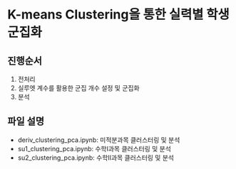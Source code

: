 # K-means Clustering을 통한 실력별 학생 군집화
## 진행순서
1. 전처리
2. 실루엣 계수를 활용한 군집 개수 설정 및 군집화
3. 분석

## 파일 설명
- deriv_clustering_pca.ipynb: 미적분과목 클러스터링 및 분석
- su1_clustering_pca.ipynb: 수학I과목 클러스터링 및 분석
- su2_clustering_pca.ipynb: 수학II과목 클러스터링 및 분석
